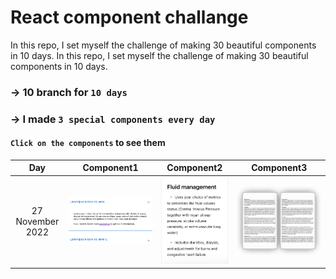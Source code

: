 # React component challange

In this repo, I set myself the challenge of making 30 beautiful components in 10 days. 
In this repo, I set myself the challenge of making 30 beautiful components in 10 days.

### -> 10 branch for `10 days`
### -> I made `3 special components every day`
#### `Click on the components` to see them

| Day             |  Component1 | Component2 | Component3 |
:-------------------------:|:-------------------------:| :-------------------------:|:-------------------------:
27 November 2022 | [![img](./images/accordion.png)](../../tree/day1) | [![img](./images/module.png)](../../tree/day1) | [![img](./images/pdfCard.png)](../../tree/day1)

